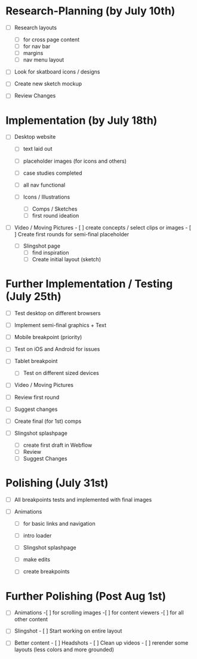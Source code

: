 # Research-Planning (by July 10th)
- [ ] Research layouts 
  - [ ] for cross page content
  - [ ] for nav bar 
  - [ ] margins
  - [ ] nav menu layout
  
- [ ] Look for skatboard icons / designs

- [ ] Create new sketch mockup

- [ ] Review Changes 

#  Implementation (by July 18th)
- [ ] Desktop website
  - [ ] text laid out
  - [ ] placeholder images (for icons  and others)
  - [ ] case studies completed
  - [ ] all nav functional 
  
  -[ ] Icons / Illustrations
    - [ ] Comps / Sketches 
    - [ ] first round ideation
    
-[ ] Video / Moving Pictures
      - [ ] create concepts / select clips or images
      - [ ] Create  first rounds for semi-final placeholder
      
  -[ ] Slingshot page
    - [ ] find inspiration
    - [ ] Create initial layout  (sketch)
  
 # Further Implementation / Testing (July 25th)
 - [ ] Test desktop on different  browsers 
 - [ ] Implement semi-final graphics + Text
 
 -[ ] Mobile breakpoint (priority)
  -[ ] Test on iOS and Android for issues
  
-[ ] Tablet  breakpoint
  -[ ] Test on different sized devices
  
 -[ ] Video / Moving Pictures
  - [ ] Review first round
  - [ ] Suggest changes
  - [ ] Create final (for 1st) comps
  
  -[ ] Slingshot splashpage
    - [ ] create first draft  in Webflow
    - [ ] Review
    - [ ] Suggest Changes
    
 # Polishing (July  31st) 
   - [ ] All breakpoints tests and implemented with final images 
    
   - [ ] Animations
      - [ ] for basic links and navigation
      - [ ] intro loader 
      
     - [ ] Slingshot splashpage
      - [ ] make edits
      - [ ] create breakpoints
  
  # Further Polishing (Post Aug 1st)
   - [ ] Animations
    -[ ] for scrolling images
    -[ ] for content viewers
    -[ ] for all other content
    
   - [ ] Slingshot
    - [ ] Start working on entire layout
    
   - [ ] Better content
    - [ ] Headshots
    - [ ] Clean up videos
    - [ ] rerender some layouts (less colors and more grounded)
    
    
      
    
